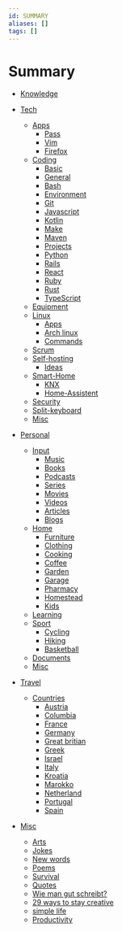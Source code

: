 ```yaml
---
id: SUMMARY
aliases: []
tags: []
---
```


# Summary

- [Knowledge](./README.md)

- [Tech]()
  - [Apps]()
    - [Pass](tech/app/pass.md)
    - [Vim](tech/app/vim.md)
    - [Firefox](tech/app/firefox.md)
  - [Coding]()
    - [Basic](tech/coding/basic.md)
    - [General](tech/coding/general.md)
    - [Bash](tech/coding/bash.md)
    - [Environment](tech/coding/environment.md)
    - [Git](tech/coding/git.md)
    - [Javascript](tech/coding/javascript.md)
    - [Kotlin](tech/coding/kotlin.md)
    - [Make](tech/coding/make.md)
    - [Maven](tech/coding/maven.md)
    - [Projects](tech/coding/projects.md)
    - [Python](tech/coding/python.md)
    - [Rails](tech/coding/rails.md)
    - [React](tech/coding/react.md)
    - [Ruby](tech/coding/ruby.md)
    - [Rust](tech/coding/rust.md)
    - [TypeScript](tech/coding/typescript.md)
  - [Equipment](tech/equipment.md)
  - [Linux]()
    - [Apps](tech/linux/apps.md)
    - [Arch linux](tech/linux/arch.md)
    - [Commands](tech/linux/commands.md)
  - [Scrum](tech/scrum.md)
  - [Self-hosting]()
    - [Ideas](tech/selfhosting/ideas.md)
  - [Smart-Home]()
    - [KNX](tech/smarthome/knx.md)
    - [Home-Assistent](tech/smarthome/homeassistent.md)
  - [Security](tech/security.md)
  - [Split-keyboard](tech/splitkb.md)
  - [Misc](tech/misc.md)

- [Personal]()
  - [Input]()
    - [Music](personal/input/music.md)
    - [Books](personal/input/books.md)
    - [Podcasts](personal/input/podcasts.md)
    - [Series](personal/input/series.md)
    - [Movies](personal/input/movies.md)
    - [Videos](personal/input/videos.md)
    - [Articles](personal/input/articles.md)
    - [Blogs](personal/input/blogs.md)
  - [Home]()
    - [Furniture](personal/home/furniture.md)
    - [Clothing](personal/home/clothing.md)
    - [Cooking](personal/home/cooking.md)
    - [Coffee](personal/home/coffee.md)
    - [Garden](personal/home/garden.md)
    - [Garage](personal/home/garage.md)
    - [Pharmacy](personal/home/pharmacy.md)
    - [Homestead](personal/home/homestead.md)
    - [Kids](personal/home/kids.md)
  - [Learning](personal/learning/README.md)
  - [Sport]()
    - [Cycling](personal/sport/cycling.md)
    - [Hiking](personal/sport/hiking.md)
    - [Basketball](personal/sport/basketball.md)
  - [Documents](personal/documents.md)
  - [Misc](personal/misc.md)

- [Travel]()
  - [Countries]()
    - [Austria](travel/austria.md)
    - [Columbia](travel/columbia.md)
    - [France](travel/france.md)
    - [Germany](travel/germany.md)
    - [Great britian](travel/greatbritian.md)
    - [Greek](travel/greek.md)
    - [Israel](travel/israel.md)
    - [Italy](travel/italy.md)
    - [Kroatia](travel/kroatia.md)
    - [Marokko](travel/marokko.md)
    - [Netherland](travel/netherland.md)
    - [Portugal](travel/portugal.md)
    - [Spain](travel/spain.md)

- [Misc]()
  - [Arts](misc/arts.md)
  - [Jokes](misc/jokes.md)
  - [New words](misc/newwords.md)
  - [Poems](misc/poems.md)
  - [Survival](./misc/survival.md)
  - [Quotes](misc/quotes.md)
  - [Wie man gut schreibt?](misc/wie_man_gut_Schreibt.md)
  - [29 ways to stay creative](misc/29ways_to_stay_creative.md)
  - [simple life](misc/simple_life.md)
  - [Productivity](misc/productivity.md)
